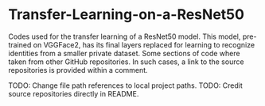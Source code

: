 # Transfer-Learning-on-a-ResNet50
Codes used for the transfer learning of a ResNet50 model. This model, pre-trained on VGGFace2, has its final layers replaced for learning to recognize identities from a smaller private dataset.
Some sections of code where taken from other GitHub repositories. In such cases, a link to the source repositories is provided within a comment.

TODO: Change file path references to local project paths.
TODO: Credit source repositories directly in README.
